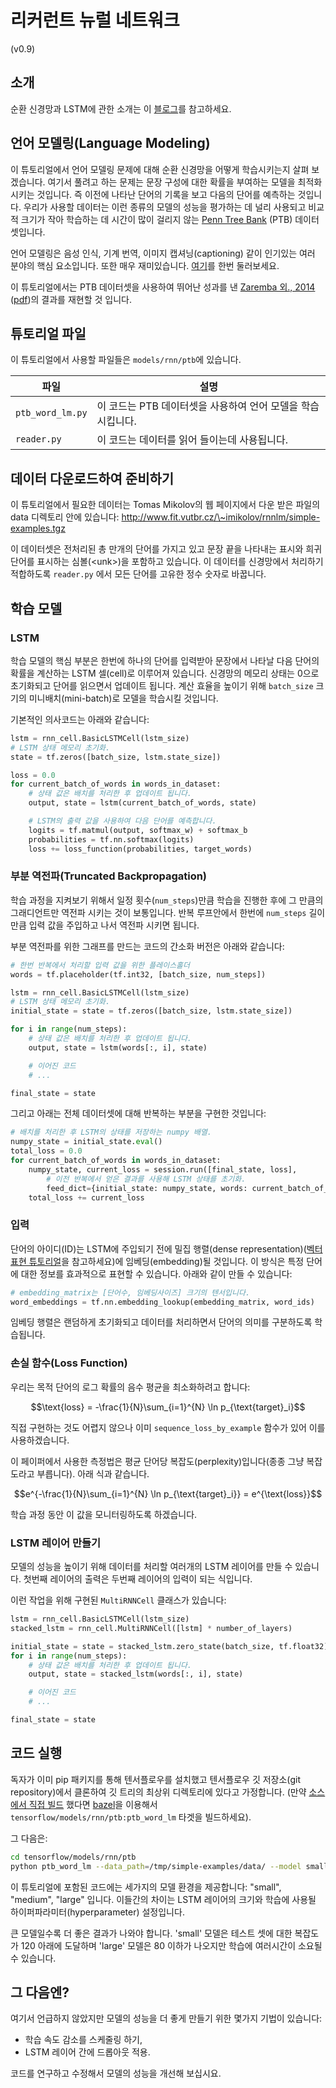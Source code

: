 # 리커런트 뉴럴 네트워크

(v0.9)

## 소개

순환 신경망과 LSTM에 관한 소개는 이 [블로그](http://colah.github.io/posts/2015-08-Understanding-LSTMs/)를 참고하세요.

## 언어 모델링(Language Modeling)

이 튜토리얼에서 언어 모델링 문제에 대해 순환 신경망을 어떻게 학습시키는지 살펴 보겠습니다. 여기서 풀려고 하는 문제는 문장 구성에 대한 확률을 부여하는 모델을 최적화시키는 것입니다. 즉 이전에 나타난 단어의 기록을 보고 다음의 단어를 예측하는 것입니다. 우리가 사용할 데이터는 이런 종류의 모델의 성능을 평가하는 데 널리 사용되고 비교적 크기가 작아 학습하는 데 시간이 많이 걸리지 않는 [Penn Tree Bank](http://www.cis.upenn.edu/\~treebank/) (PTB) 데이터셋입니다.

언어 모델링은 음성 인식, 기계 번역, 이미지 캡셔닝(captioning) 같이 인기있는 여러 분야의 핵심 요소입니다. 또한 매우 재미있습니다. [여기](http://karpathy.github.io/2015/05/21/rnn-effectiveness/)를 한번 둘러보세요.

이 튜토리얼에서는 PTB 데이터셋을 사용하여 뛰어난 성과를 낸 [Zaremba 외., 2014](http://arxiv.org/abs/1409.2329) ([pdf](http://arxiv.org/pdf/1409.2329.pdf))의 결과를 재현할 것 입니다.

## 튜토리얼 파일

이 튜토리얼에서 사용할 파일들은 `models/rnn/ptb`에 있습니다.

| 파일               | 설명                                  |
| ---------------- | ----------------------------------- |
| `ptb_word_lm.py` | 이 코드는 PTB 데이터셋을 사용하여 언어 모델을 학습시킵니다. |
| `reader.py`      | 이 코드는 데이터를 읽어 들이는데 사용됩니다.           |

## 데이터 다운로드하여 준비하기

이 튜토리얼에서 필요한 데이터는 Tomas Mikolov의 웹 페이지에서 다운 받은 파일의 data 디렉토리 안에 있습니다: http://www.fit.vutbr.cz/\~imikolov/rnnlm/simple-examples.tgz

이 데이터셋은 전처리된 총 만개의 단어를 가지고 있고 문장 끝을 나타내는 표시와 희귀 단어를 표시하는 심볼(\<unk>)을 포함하고 있습니다. 이 데이터를 신경망에서 처리하기 적합하도록 `reader.py` 에서 모든 단어를 고유한 정수 숫자로 바꿉니다.

## 학습 모델

### LSTM

학습 모델의 핵심 부분은 한번에 하나의 단어를 입력받아 문장에서 나타날 다음 단어의 확률을 계산하는 LSTM 셀(cell)로 이루어져 있습니다. 신경망의 메모리 상태는 0으로 초기화되고 단어를 읽으면서 업데이트 됩니다. 계산 효율을 높이기 위해 `batch_size` 크기의 미니배치(mini-batch)로 모델을 학습시킬 것입니다.

기본적인 의사코드는 아래와 같습니다:

```python
lstm = rnn_cell.BasicLSTMCell(lstm_size)
# LSTM 상태 메모리 초기화.
state = tf.zeros([batch_size, lstm.state_size])

loss = 0.0
for current_batch_of_words in words_in_dataset:
    # 상태 값은 배치를 처리한 후 업데이트 됩니다.
    output, state = lstm(current_batch_of_words, state)

    # LSTM의 출력 값을 사용하여 다음 단어를 예측합니다.
    logits = tf.matmul(output, softmax_w) + softmax_b
    probabilities = tf.nn.softmax(logits)
    loss += loss_function(probabilities, target_words)
```

### 부분 역전파(Truncated Backpropagation)

학습 과정을 지켜보기 위해서 일정 횟수(`num_steps`)만큼 학습을 진행한 후에 그 만큼의 그래디언트만 역전파 시키는 것이 보통입니다. 반복 루프안에서 한번에 `num_steps` 길이 만큼 입력 값을 주입하고 나서 역전파 시키면 됩니다.

부분 역전파를 위한 그래프를 만드는 코드의 간소화 버전은 아래와 같습니다:

```python
# 한번 반복에서 처리할 입력 값을 위한 플레이스홀더
words = tf.placeholder(tf.int32, [batch_size, num_steps])

lstm = rnn_cell.BasicLSTMCell(lstm_size)
# LSTM 상태 메모리 초기화.
initial_state = state = tf.zeros([batch_size, lstm.state_size])

for i in range(num_steps):
    # 상태 값은 배치를 처리한 후 업데이트 됩니다.
    output, state = lstm(words[:, i], state)

    # 이어진 코드
    # ...

final_state = state
```

그리고 아래는 전체 데이터셋에 대해 반복하는 부분을 구현한 것입니다:

```python
# 배치를 처리한 후 LSTM의 상태를 저장하는 numpy 배열.
numpy_state = initial_state.eval()
total_loss = 0.0
for current_batch_of_words in words_in_dataset:
    numpy_state, current_loss = session.run([final_state, loss],
        # 이전 반복에서 얻은 결과를 사용해 LSTM 상태를 초기화.
        feed_dict={initial_state: numpy_state, words: current_batch_of_words})
    total_loss += current_loss
```

### 입력

단어의 아이디(ID)는 LSTM에 주입되기 전에 밀집 행렬(dense representation)([벡터 표현 튜토리얼](index.md)을 참고하세요)에 임베딩(embedding)될 것입니다. 이 방식은 특정 단어에 대한 정보를 효과적으로 표현할 수 있습니다. 아래와 같이 만들 수 있습니다:

```python
# embedding_matrix는 [단어수, 임베딩사이즈] 크기의 텐서입니다.
word_embeddings = tf.nn.embedding_lookup(embedding_matrix, word_ids)
```

임베딩 행렬은 랜덤하게 초기화되고 데이터를 처리하면서 단어의 의미를 구분하도록 학습됩니다.

### 손실 함수(Loss Function)

우리는 목적 단어의 로그 확률의 음수 평균을 최소화하려고 합니다:

$$\text{loss} = -\frac{1}{N}\sum_{i=1}^{N} \ln p_{\text{target}_i}$$

직접 구현하는 것도 어렵지 않으나 이미 `sequence_loss_by_example` 함수가 있어 이를 사용하겠습니다.

이 페이퍼에서 사용한 측정법은 평균 단어당 복잡도(perplexity)입니다(종종 그냥 복잡도라고 부릅니다). 아래 식과 같습니다.

$$e^{-\frac{1}{N}\sum_{i=1}^{N} \ln p_{\text{target}_i}} = e^{\text{loss}}$$

학습 과정 동안 이 값을 모니터링하도록 하겠습니다.

### LSTM 레이어 만들기

모델의 성능을 높이기 위해 데이터를 처리할 여러개의 LSTM 레이어를 만들 수 있습니다. 첫번째 레이어의 출력은 두번째 레이어의 입력이 되는 식입니다.

이런 작업을 위해 구현된 `MultiRNNCell` 클래스가 있습니다:

```python
lstm = rnn_cell.BasicLSTMCell(lstm_size)
stacked_lstm = rnn_cell.MultiRNNCell([lstm] * number_of_layers)

initial_state = state = stacked_lstm.zero_state(batch_size, tf.float32)
for i in range(num_steps):
    # 상태 값은 배치를 처리한 후 업데이트 됩니다.
    output, state = stacked_lstm(words[:, i], state)

    # 이어진 코드
    # ...

final_state = state
```

## 코드 실행

독자가 이미 pip 패키지를 통해 텐서플로우를 설치했고 텐서플로우 깃 저장소(git repository)에서 클론하여 깃 트리의 최상위 디렉토리에 있다고 가정합니다. (만약 [소스에서 직접 빌드](https://github.com/tensorflow/tensorflow/blob/master/tensorflow/g3doc/get\_started/os\_setup.md#installing-from-sources) 했다면 [bazel](https://github.com/bazelbuild/bazel)을 이용해서 `tensorflow/models/rnn/ptb:ptb_word_lm` 타겟을 빌드하세요).

그 다음은:

```bash
cd tensorflow/models/rnn/ptb
python ptb_word_lm --data_path=/tmp/simple-examples/data/ --model small
```

이 튜토리얼에 포함된 코드에는 세가지의 모델 환경을 제공합니다: "small", "medium", "large" 입니다. 이들간의 차이는 LSTM 레이어의 크기와 학습에 사용될 하이퍼파라미터(hyperparameter) 설정입니다.

큰 모델일수록 더 좋은 결과가 나와야 합니다. 'small' 모델은 테스트 셋에 대한 복잡도가 120 아래에 도달하며 'large' 모델은 80 이하가 나오지만 학습에 여러시간이 소요될 수 있습니다.

## 그 다음엔?

여기서 언급하지 않았지만 모델의 성능을 더 좋게 만들기 위한 몇가지 기법이 있습니다:

* 학습 속도 감소를 스케줄링 하기,
* LSTM 레이어 간에 드롭아웃 적용.

코드를 연구하고 수정해서 모델의 성능을 개선해 보십시요.
